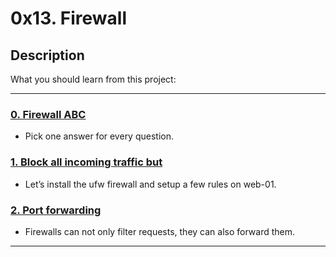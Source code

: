 # 0x13. Firewall

## Description
What you should learn from this project:

---

### [0. Firewall ABC](./0-firewall_ABC)
* Pick one answer for every question.


### [1. Block all incoming traffic but](./1-block_all_incoming_traffic_but)
* Let’s install the ufw firewall and setup a few rules on web-01.


### [2. Port forwarding](./100-port_forwarding)
* Firewalls can not only filter requests, they can also forward them.

---

